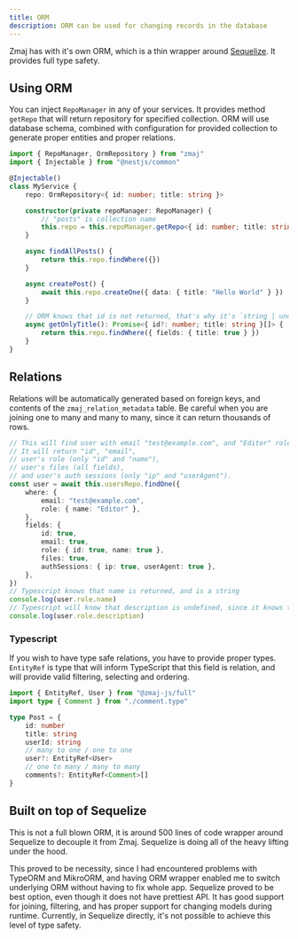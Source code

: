 ```yaml
---
title: ORM
description: ORM can be used for changing records in the database
---
```


Zmaj has with it's own ORM,
which is a thin wrapper around [Sequelize](https://sequelize.org/). It provides full type safety.

## Using ORM

You can inject `RepoManager` in any of your services. It provides method `getRepo` that will
return repository for specified collection. ORM will use database schema, combined with
configuration for provided collection to generate proper entities and proper relations.

```ts
import { RepoManager, OrmRepository } from "zmaj"
import { Injectable } from "@nestjs/common"

@Injectable()
class MyService {
	repo: OrmRepository<{ id: number; title: string }>

	constructor(private repoManager: RepoManager) {
		// "posts" is collection name
		this.repo = this.repoManager.getRepo<{ id: number; title: string }>("posts")
	}

	async findAllPosts() {
		return this.repo.findWhere({})
	}

	async createPost() {
		await this.repo.createOne({ data: { title: "Hello World" } })
	}

	// ORM knows that id is not returned, that's why it's `string | undefined`
	async getOnlyTitle(): Promise<{ id?: number; title: string }[]> {
		return this.repo.findWhere({ fields: { title: true } })
	}
}
```

## Relations

Relations will be automatically generated based on foreign keys, and contents of the `zmaj_relation_metadata` table.
Be careful when you are joining one to many and many to many, since it can return thousands of rows.

```ts
// This will find user with email "test@example.com", and "Editor" role.
// It will return "id", "email",
// user's role (only "id" and "name"),
// user's files (all fields),
// and user's auth sessions (only "ip" and "userAgent").
const user = await this.usersRepo.findOne({
	where: {
		email: "test@example.com",
		role: { name: "Editor" },
	},
	fields: {
		id: true,
		email: true,
		role: { id: true, name: true },
		files: true,
		authSessions: { ip: true, userAgent: true },
	},
})
// Typescript knows that name is returned, and is a string
console.log(user.role.name)
// Typescript will know that description is undefined, since it knows that description is not returned
console.log(user.role.description)
```

### Typescript

If you wish to have type safe relations, you have to provide proper types.
`EntityRef` is type that will inform TypeScript that this field is relation, and will provide
valid filtering, selecting and ordering.

```ts
import { EntityRef, User } from "@zmaj-js/full"
import type { Comment } from "./comment.type"

type Post = {
	id: number
	title: string
	userId: string
	// many to one / one to one
	user?: EntityRef<User>
	// one to many / many to many
	comments?: EntityRef<Comment>[]
}
```

## Built on top of Sequelize

This is not a full blown ORM, it is around 500 lines of code wrapper around Sequelize to decouple it from Zmaj.
Sequelize is doing all of the heavy lifting under the hood.

This proved to be necessity, since I had encountered problems with TypeORM and MikroORM, and having
ORM wrapper enabled me to switch underlying ORM without having to fix whole app.
Sequelize proved to be best option, even though it does not have prettiest API.
It has good support for joining, filtering, and has proper support for changing models during runtime.
Currently, in Sequelize directly, it's not possible to achieve this level of type safety.
